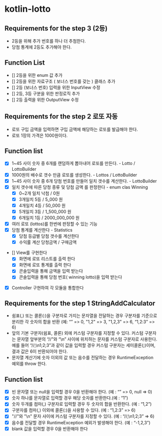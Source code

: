 # kotlin-lotto

## Requirements for the step 3 (2등)
- 2등을 위해 추가 번호를 하나 더 추첨한다.
- 당첨 통계에 2등도 추가해야 한다.

## Function List 
- [] 2등을 위한 enum 값 추가 
- [] 2등을 위한 자료구조 ( 보너스 번호를 갖는 ) 클래스 추가
- [] 2등 (보너스 번호) 입력을 위한  InputView 수정
- [] 2등, 3등 구분을 위한 판정로직 추가 
- [] 2등 출력을 위한 OutputView 수정 



## Requirements for the step 2 로또 자동 
- 로또 구입 금액을 입력하면 구입 금액에 해당하는 로또를 발급해야 한다.
- 로또 1장의 가격은 1000원이다.

## Function list

- [X] 1~45 사이 숫자 중 6개를 랜덤하게 뽑아내어 로또를 만든다. - Lotto / LottoBuilder 
- [X] 1000원의 배수로 갯수 만큼 로또를 생성한다. - Lottos / LottoBuilder
- [X] 1~45 사이 숫자 중 6개 당첨 번호를 만들어 일치 갯수를 계산한다. - LottoBuilder
- [X] 일치 갯수에 따른 당청 종류 및 당첨 금액 를 판정한다 - enum clas Winning
  - [X] 0~2개 일치 낙첨 / 0원 
  - [X] 3개일치 5등 / 5_000 원
  - [X] 4개일치 4등 / 50_000 원
  - [X] 5개일치 3등 / 1_500_000 원
  - [X] 6개일치 1등 / 2000_000_000 원
- [X] 여러 로또 (lottos)를 한번에 판정할 수 있는 기능
- [X] 당첨 통계를 계산한다 -  Statistics
  - [X] 당첨 등급별 당첨 갯수를 계산한다  
  - [X] 수익률 계산   당청금액 / 구매금액
- [] View를 구현한다 
  - [X] 화면에 로또 리스트를 출력 한다 
  - [X] 화면에 로또 통계를 출력 한다
  - [X] 콘솔입력을 통해 금액을 입력 받는다
  - [X] 콘솔입력을 통해 당첨 번호( winning lotto)을 입력 받는다 
- [X] Controller 구현하여 각 모듈을 통합한다 
  

## Requirements for the step 1 StringAddCalculator

- 쉼표(,) 또는 콜론(:)을 구분자로 가지는 문자열을 전달하는 경우 구분자를 기준으로 분리한 각 숫자의 합을 반환 (예: “” => 0, "1,2" => 3, "1,2,3" => 6, “1,2:3” => 6)
- 앞의 기본 구분자(쉼표, 콜론) 외에 커스텀 구분자를 지정할 수 있다. 커스텀 구분자는 문자열 앞부분의 “//”와 “\n” 사이에 위치하는 문자를 커스텀 구분자로 사용한다. 예를 들어 “//;\n1;2;3”과 같이 값을 입력할 경우 커스텀 구분자는 세미콜론(;)이며, 결과 값은 6이 반환되어야 한다.
- 문자열 계산기에 숫자 이외의 값 또는 음수를 전달하는 경우 RuntimeException 예외를 throw 한다.


## Function list 
- [X] 빈 문자열 또는 null을 입력할 경우 0을 반환해야 한다. (예 : “” => 0, null => 0)
- [X] 숫자 하나를 문자열로 입력할 경우 해당 숫자를 반환한다.(예 : “1”)
- [X] 숫자 두개를 컴마(,) 구분자로 입력할 경우 두 숫자의 합을 반환한다. (예 : “1,2”)
- [X] 구분자를 컴마(,) 이외에 콜론(:)을 사용할 수 있다. (예 : “1,2:3” => 6)
- [X] "//"와 "\n" 문자 사이에 커스텀 구분자를 지정할 수 있다. (예 : “//;\n1;2;3” => 6)
- [X] 음수를 전달할 경우 RuntimeException 예외가 발생해야 한다. (예 : “-1,2,3”)
- [X] blank 값을 입력할 경우 0을 반환해야 한다
